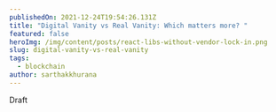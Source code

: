 ```yaml
---
publishedOn: 2021-12-24T19:54:26.131Z
title: "Digital Vanity vs Real Vanity: Which matters more? "
featured: false
heroImg: /img/content/posts/react-libs-without-vendor-lock-in.png
slug: digital-vanity-vs-real-vanity
tags:
  - blockchain
author: sarthakkhurana
---
```

Draft